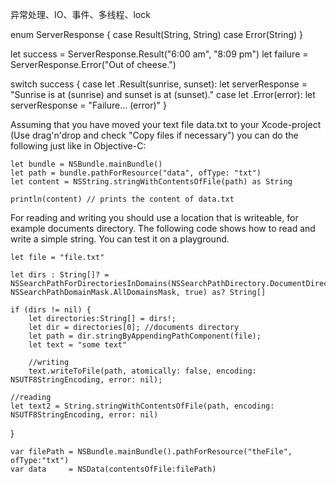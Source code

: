 

异常处理、IO、事件、多线程、lock

enum ServerResponse {
    case Result(String, String)
    case Error(String)
}

let success = ServerResponse.Result("6:00 am", "8:09 pm")
let failure = ServerResponse.Error("Out of cheese.")

switch success {
case let .Result(sunrise, sunset):
    let serverResponse = "Sunrise is at \(sunrise) and sunset is at \(sunset)."
case let .Error(error):
    let serverResponse = "Failure...  \(error)"
}


Assuming that you have moved your text file data.txt to your Xcode-project (Use drag'n'drop and check "Copy files if necessary") you can do the following just like in Objective-C:

    let bundle = NSBundle.mainBundle()
    let path = bundle.pathForResource("data", ofType: "txt")        
    let content = NSString.stringWithContentsOfFile(path) as String

    println(content) // prints the content of data.txt



For reading and writing you should use a location that is writeable, for example documents directory. The following code shows how to read and write a simple string. You can test it on a playground.

	let file = "file.txt"
	
	let dirs : String[]? = NSSearchPathForDirectoriesInDomains(NSSearchPathDirectory.DocumentDirectory, NSSearchPathDomainMask.AllDomainsMask, true) as? String[]
	
	if (dirs != nil) {
	    let directories:String[] = dirs!;
	    let dir = directories[0]; //documents directory
	    let path = dir.stringByAppendingPathComponent(file);
	    let text = "some text"
	
	    //writing
	    text.writeToFile(path, atomically: false, encoding: NSUTF8StringEncoding, error: nil);

    //reading
    let text2 = String.stringWithContentsOfFile(path, encoding: NSUTF8StringEncoding, error: nil)
}


	var filePath = NSBundle.mainBundle().pathForResource("theFile", ofType:"txt")
	var data     = NSData(contentsOfFile:filePath)



























